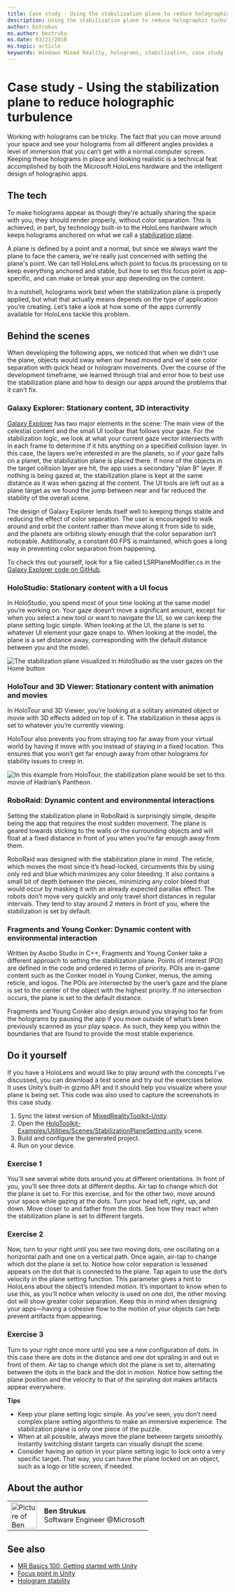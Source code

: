```yaml
---
title: Case study - Using the stabilization plane to reduce holographic turbulence
description: Using the stabilization plane to reduce holographic turbulence
author: bstrukus
ms.author: bestruku
ms.date: 03/21/2018
ms.topic: article
keywords: Windows Mixed Reality, holograms, stabilization, case study
---
```




# Case study - Using the stabilization plane to reduce holographic turbulence

Working with holograms can be tricky. The fact that you can move around your space and see your holograms from all different angles provides a level of immersion that you can’t get with a normal computer screen. Keeping these holograms in place and looking realistic is a technical feat accomplished by both the Microsoft HoloLens hardware and the intelligent design of holographic apps.

## The tech

To make holograms appear as though they're actually sharing the space with you, they should render properly, without color separation. This is achieved, in part, by technology built-in to the HoloLens hardware which keeps holograms anchored on what we call a [stabilization plane](hologram-stability.md#reprojection).

A plane is defined by a point and a normal, but since we always want the plane to face the camera, we're really just concerned with setting the plane's point. We can tell HoloLens which point to focus its processing on to keep everything anchored and stable, but how to set this focus point is app-specific, and can make or break your app depending on the content.

In a nutshell, holograms work best when the stabilization plane is properly applied, but what that actually means depends on the type of application you’re creating. Let’s take a look at how some of the apps currently available for HoloLens tackle this problem.

## Behind the scenes

When developing the following apps, we noticed that when we didn't use the plane, objects would sway when our head moved and we'd see color separation with quick head or hologram movements. Over the course of the development timeframe, we learned through trial and error how to best use the stabilization plane and how to design our apps around the problems that it can't fix.

### Galaxy Explorer: Stationary content, 3D interactivity

[Galaxy Explorer](galaxy-explorer.md) has two major elements in the scene: The main view of the celestial content and the small UI toolbar that follows your gaze. For the stabilization logic, we look at what your current gaze vector intersects with in each frame to determine if it hits anything on a specified collision layer. In this case, the layers we’re interested in are the planets, so if your gaze falls on a planet, the stabilization plane is placed there. If none of the objects in the target collision layer are hit, the app uses a secondary “plan B” layer. If nothing is being gazed at, the stabilization plane is kept at the same distance as it was when gazing at the content. The UI tools are left out as a plane target as we found the jump between near and far reduced the stability of the overall scene.

The design of Galaxy Explorer lends itself well to keeping things stable and reducing the effect of color separation. The user is encouraged to walk around and orbit the content rather than move along it from side to side, and the planets are orbiting slowly enough that the color separation isn’t noticeable. Additionally, a constant 60 FPS is maintained, which goes a long way in preventing color separation from happening.

To check this out yourself, look for a file called LSRPlaneModifier.cs in the [Galaxy Explorer code on GitHub](https://github.com/Microsoft/GalaxyExplorer/tree/master/Assets/Scripts/Utilities).

### HoloStudio: Stationary content with a UI focus

In HoloStudio, you spend most of your time looking at the same model you’re working on. Your gaze doesn’t move a significant amount, except for when you select a new tool or want to navigate the UI, so we can keep the plane setting logic simple. When looking at the UI, the plane is set to whatever UI element your gaze snaps to. When looking at the model, the plane is a set distance away, corresponding with the default distance between you and the model.

![The stabilization plane visualized in HoloStudio as the user gazes on the Home button](images/holostudio-stabilization-plane-500px.png)

### HoloTour and 3D Viewer: Stationary content with animation and movies

In HoloTour and 3D Viewer, you’re looking at a solitary animated object or movie with 3D effects added on top of it. The stabilization in these apps is set to whatever you’re currently viewing.

HoloTour also prevents you from straying too far away from your virtual world by having it move with you instead of staying in a fixed location. This ensures that you won’t get far enough away from other holograms for stability issues to creep in.

![In this example from HoloTour, the stabilization plane would be set to this movie of Hadrian’s Pantheon.](images/holotour-stabilization-plane-500px.jpg)

### RoboRaid: Dynamic content and environmental interactions

Setting the stabilization plane in RoboRaid is surprisingly simple, despite being the app that requires the most sudden movement. The plane is geared towards sticking to the walls or the surrounding objects and will float at a fixed distance in front of you when you’re far enough away from them.

RoboRaid was designed with the stabilization plane in mind. The reticle, which moves the most since it’s head-locked, circumvents this by using only red and blue which minimizes any color bleeding. It also contains a small bit of depth between the pieces, minimizing any color bleed that would occur by masking it with an already expected parallax effect. The robots don’t move very quickly and only travel short distances in regular intervals. They tend to stay around 2 meters in front of you, where the stabilization is set by default.

### Fragments and Young Conker: Dynamic content with environmental interaction

Written by Asobo Studio in C++, Fragments and Young Conker take a different approach to setting the stabilization plane. Points of interest (POI) are defined in the code and ordered in terms of priority. POIs are in-game content such as the Conker model in Young Conker, menus, the aiming reticle, and logos. The POIs are intersected by the user’s gaze and the plane is set to the center of the object with the highest priority. If no intersection occurs, the plane is set to the default distance.

Fragments and Young Conker also design around you straying too far from the holograms by pausing the app if you move outside of what’s been previously scanned as your play space. As such, they keep you within the boundaries that are found to provide the most stable experience.

## Do it yourself

If you have a HoloLens and would like to play around with the concepts I've discussed, you can download a test scene and try out the exercises below. It uses Unity’s built-in gizmo API and it should help you visualize where your plane is being set. This code was also used to capture the screenshots in this case study.
1. Sync the latest version of [MixedRealityToolkit-Unity](https://github.com/Microsoft/MixedRealityToolkit-Unity).
2. Open the [HoloToolkit-Examples/Utilities/Scenes/StabilizationPlaneSetting.unity](https://github.com/Microsoft/MixedRealityToolkit-Unity/blob/htk_release/Assets/HoloToolkit-Examples/Utilities/Scenes/StabilizationPlaneSetting.unity) scene.
3. Build and configure the generated project.
4. Run on your device.

### Exercise 1

You'll see several white dots around you at different orientations. In front of you, you’ll see three dots at different depths. Air tap to change which dot the plane is set to. For this exercise, and for the other two, move around your space while gazing at the dots. Turn your head left, right, up, and down. Move closer to and father from the dots. See how they react when the stabilization plane is set to different targets.

### Exercise 2

Now, turn to your right until you see two moving dots, one oscillating on a horizontal path and one on a vertical path. Once again, air-tap to change which dot the plane is set to. Notice how color separation is lessened appears on the dot that is connected to the plane. Tap again to use the dot’s velocity in the plane setting function. This parameter gives a hint to HoloLens about the object’s intended motion. It’s important to know when to use this, as you’ll notice when velocity is used on one dot, the other moving dot will show greater color separation. Keep this in mind when designing your apps—having a cohesive flow to the motion of your objects can help prevent artifacts from appearing.

### Exercise 3

Turn to your right once more until you see a new configuration of dots. In this case there are dots in the distance and one dot spiraling in and out in front of them. Air tap to change which dot the plane is set to, alternating between the dots in the back and the dot in motion. Notice how setting the plane position and the velocity to that of the spiraling dot makes artifacts appear everywhere.

**Tips**
* Keep your plane setting logic simple. As you’ve seen, you don’t need complex plane setting algorithms to make an immersive experience. The stabilization plane is only one piece of the puzzle.
* When at all possible, always move the plane between targets smoothly. Instantly switching distant targets can visually disrupt the scene.
* Consider having an option in your plane setting logic to lock onto a very specific target. That way, you can have the plane locked on an object, such as a logo or title screen, if needed.

## About the author

<table style="border-collapse:collapse">
<tr>
<td style="border-style: none" width="60px"><img alt="Picture of Ben Strukus" width="60" height="60" src="images/genericusertile.jpg"></td>
<td style="border-style: none"><b>Ben Strukus</b><br>Software Engineer @Microsoft</td>
</tr>
</table>

## See also
* [MR Basics 100: Getting started with Unity](holograms-100.md)
* [Focus point in Unity](focus-point-in-unity.md)
* [Hologram stability](hologram-stability.md)
